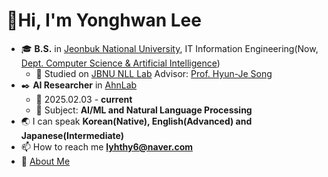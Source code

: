 <h1>👋Hi, I'm Yonghwan Lee</h1>

- 🎓 **B.S.** in [Jeonbuk National University](https://www.jbnu.ac.kr/web/index.do), IT Information Engineering(Now, [Dept. Computer Science & Artificial Intelligence](https://csai.jbnu.ac.kr/csai/index.do))
  - 🔭 Studied on [JBNU NLL Lab](https://sites.google.com/view/nlllab) Advisor: [Prof. Hyun-Je Song](https://sites.google.com/site/songhyunje)
- ✒️ **AI Researcher** in [AhnLab](https://www.ahnlab.com/en)
  - 📅 2025.02.03 - **current**
  - 🤖 Subject: **AI/ML and Natural Language Processing**
- 🌏 I can speak **Korean(Native), English(Advanced) and Japanese(Intermediate)**
- 📫 How to reach me **lyhthy6@naver.com**
- 🤗 [About Me](https://newplus.github.io/about/)
